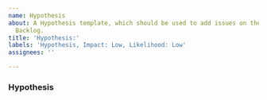 ```yaml
---
name: Hypothesis
about: A Hypothesis template, which should be used to add issues on the Hypothesis
  Backlog.
title: 'Hypothesis:'
labels: 'Hypothesis, Impact: Low, Likelihood: Low'
assignees: ''

---
```


### Hypothesis
